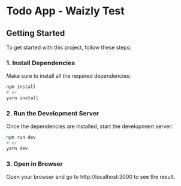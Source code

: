 # Todo App - Waizly Test

## Getting Started

To get started with this project, follow these steps:

### 1. Install Dependencies

Make sure to install all the required dependencies:

```bash
npm install
# or
yarn install
```

### 2. Run the Development Server

Once the dependencies are installed, start the development server:

```bash
npm run dev
# or
yarn dev
````

### 3. Open in Browser
Open your browser and go to http://localhost:3000 to see the result.
